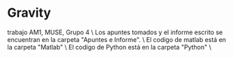 # Gravity
trabajo  AM1, MUSE, Grupo 4
\\
Los apuntes tomados y el informe escrito se encuentran en la carpeta "Apuntes e Informe". \\
El codigo de matlab está en la carpeta "Matlab" \\
El codigo de Python está en la carpeta "Python" \\

